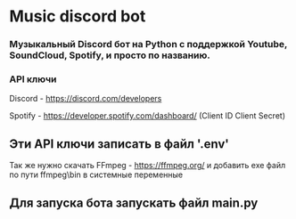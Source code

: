 # Music discord bot


### Музыкальный Discord бот на Python с поддержкой Youtube, SoundCloud, Spotify, и просто по названию.

### API ключи

Discord - https://discord.com/developers

Spotify - https://developer.spotify.com/dashboard/ (Client ID Client Secret)

Эти API ключи записать в файл '.env'
--------------------------------------------------------------------------------------------------

Так же нужно скачать FFmpeg - https://ffmpeg.org/ и добавить exe файл по пути ffmpeg\bin в системные переменные

## Для запуска бота запускать файл main.py
